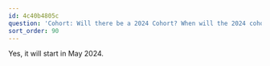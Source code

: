 ```yaml
---
id: 4c40b4805c
question: 'Cohort: Will there be a 2024 Cohort? When will the 2024 cohort start?'
sort_order: 90
---
```


Yes, it will start in May 2024.